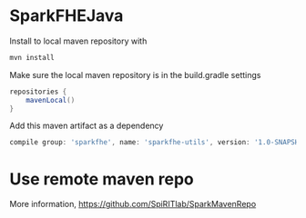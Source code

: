 # SparkFHEJava

Install to local maven repository with
```bash
mvn install
```

Make sure the local maven repository is in the build.gradle settings
```groovy
repositories {
    mavenLocal()
}
```

Add this maven artifact as a dependency
```groovy
compile group: 'sparkfhe', name: 'sparkfhe-utils', version: '1.0-SNAPSHOT'
```

# Use remote maven repo
More information, https://github.com/SpiRITlab/SparkMavenRepo
